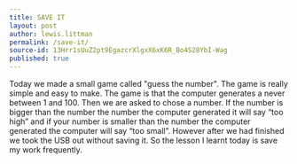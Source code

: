```yaml
---
title: SAVE IT
layout: post
author: lewis.littman
permalink: /save-it/
source-id: 13Hrr1sUuZ2pt9EgazcrXlgxX6xK6R_Bo4S28YbI-Wag
published: true
---
```

Today we made a small game called "guess the number". The game is really simple and easy to make. The game is that the computer generates a never between 1 and 100. Then we are asked to chose a number. If the number is bigger than the number the number the computer generated it will say “too high” and if your number is smaller than the number the computer generated the computer will say “too small”. However after we had finished we took the USB out without saving it. So the lesson I learnt today is save my work frequently.

